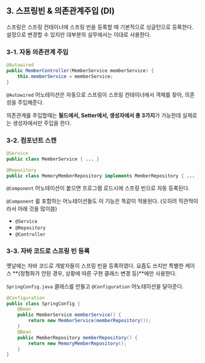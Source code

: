 ## 3. 스프링빈 & 의존관계주입 (DI)

스프링은 스프링 컨테이너에 스프링 빈을 등록할 때 기본적으로 싱글턴으로 등록한다. 설정으로 변경할 수 있지만 대부분의 실무에서는 이대로 사용한다.

### **3-1. 자동 의존관계 주입**

```java
@Autowired
public MemberController(MemberService memberService) {
	this.memberService = memberService;
}
```

`@Autowired` 어노테이션은 자동으로 스프링이 스프링 컨테이너에서 객체를 찾아, 의존성을 주입해준다. 

의존관계를 주입할때는 **필드에서, Setter에서, 생성자에서 총 3가지**가 가능한데 실제로는 생성자에서만 주입을 한다. 

### **3-2. 컴포넌트 스캔**

```java
@Service
public class MemberService { ... }
```

```java
@Repository
public class MemoryMemberRepository implements MemberRepository { ... }
```

`@Component` 어노테이션이 붙으면 프로그램 로드시에 스프링 빈으로 자동 등록된다.

`@Component` 를 포함하는 어노테이션들도 이 기능은 똑같이 적용된다. (오히려 직관적이라서 아래 것을 많이씀)

- `@Service`
- `@Repository`
- `@Controller`

### **3-3. 자바 코드로 스프링 빈 등록**

옛날에는 자바 코드로 개발자들이 스프링 빈을 등록하였다. 요즘도 쓰지만 특별한 케이스 **(정형화가 안된 경우, 상황에 따른 구현 클래스 변경 등)**에만 사용한다.

`SpringConfig.java` 클래스를 만들고 `@Configuration` 어노테이션을 달아준다.

```java
@Configuration
public class SpringConfig {
	@Bean
	public MemberService memberService() {
		return new MemberService(memberRepository());
	}
	@Bean
	public MemberRepository memberRepository() {
		return new MemoryMemberRepository();
	}
}
```